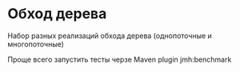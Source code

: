 # Обход дерева

Набор разных реализаций обхода дерева (однопоточные и многопоточные)

Проще всего запустить тесты черзе Maven plugin jmh:benchmark
